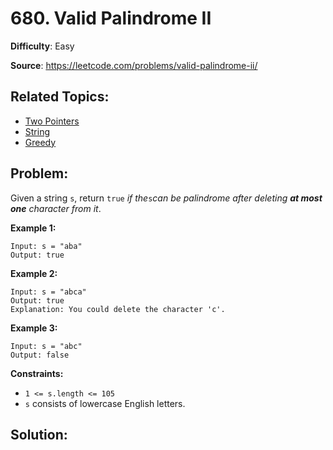 # 680. Valid Palindrome II

**Difficulty**: Easy

**Source**: https://leetcode.com/problems/valid-palindrome-ii/

## Related Topics:

* [Two Pointers](https://leetcode.com/tag/two-pointers/)
* [String](https://leetcode.com/tag/string/)
* [Greedy](https://leetcode.com/tag/greedy/)

## Problem:

Given a string `s`, return `true` *if the*`s`*can be palindrome after deleting **at most one** character from it*.

**Example 1:**

```
Input: s = "aba"
Output: true
```

**Example 2:**

```
Input: s = "abca"
Output: true
Explanation: You could delete the character 'c'.
```

**Example 3:**

```
Input: s = "abc"
Output: false
```

**Constraints:**

- `1 <= s.length <= 105`
- `s` consists of lowercase English letters.

## Solution:

```go

```